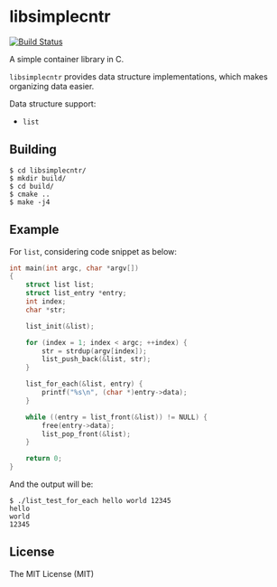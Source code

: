 # libsimplecntr
[![Build Status](https://travis-ci.org/jonas-fan/libsimplecntr.svg?branch=master)](https://travis-ci.org/jonas-fan/libsimplecntr)

A simple container library in C.

`libsimplecntr` provides data structure implementations, which makes organizing data easier.

Data structure support:

- `list`

## Building

```
$ cd libsimplecntr/
$ mkdir build/
$ cd build/
$ cmake ..
$ make -j4
```

## Example

For `list`, considering code snippet as below:

```c
int main(int argc, char *argv[])
{
    struct list list;
    struct list_entry *entry;
    int index;
    char *str;

    list_init(&list);

    for (index = 1; index < argc; ++index) {
        str = strdup(argv[index]);
        list_push_back(&list, str);
    }

    list_for_each(&list, entry) {
        printf("%s\n", (char *)entry->data);
    }

    while ((entry = list_front(&list)) != NULL) {
        free(entry->data);
        list_pop_front(&list);
    }

    return 0;
}
```

And the output will be:

```
$ ./list_test_for_each hello world 12345
hello
world
12345
```

## License

The MIT License (MIT)
